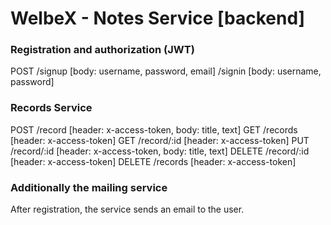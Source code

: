 # WelbeX - Notes Service [backend]

### Registration and authorization (JWT)

POST
  /signup [body: username, password, email]
  /signin [body: username, password]

### Records Service

POST   /record     [header: x-access-token, body: title, text]
GET    /records    [header: x-access-token]
GET    /record/:id [header: x-access-token]
PUT    /record/:id [header: x-access-token, body: title, text]
DELETE /record/:id [header: x-access-token]
DELETE /records    [header: x-access-token]

### Additionally the mailing service

After registration, the service sends an email to the user.
